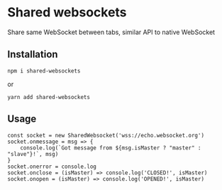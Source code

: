 # Shared websockets


Share same WebSocket between tabs, similar API to native WebSocket


Installation
------------

`npm i shared-websockets`

or

`yarn add shared-websockets`


Usage
-----


```
const socket = new SharedWebsocket('wss://echo.websocket.org')
socket.onmessage = msg => {
    console.log(`Got message from ${msg.isMaster ? "master" : "slave"}!`, msg)
}
socket.onerror = console.log
socket.onclose = (isMaster) => console.log('CLOSED!', isMaster)
socket.onopen = (isMaster) => console.log('OPENED!', isMaster)
```
